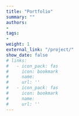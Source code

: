 ```yaml
---
title: "Portfolio"
summary: ""
authors:
- 
tags:
- 
weight: 1
external_link: "/project/"
show_date: false
# links:
#   - icon_pack: fas
#     icon: bookmark
#     name: 
#     url: ''
#   - icon_pack: fas
#     icon: bookmark
#     name: 
#     url: ''
---
```



